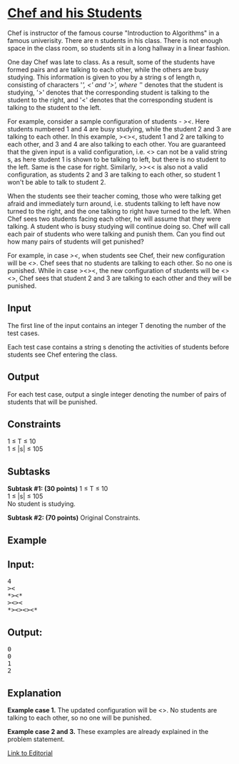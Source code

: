 # [Chef and his Students](https://www.codechef.com/LTIME42/problems/CHEFSTUD)

Chef is instructor of the famous course "Introduction to Algorithms" in a famous univerisity. There are n students in his class. There is not enough space in the class room, so students sit in a long hallway in a linear fashion.</br>

One day Chef was late to class. As a result, some of the students have formed pairs and are talking to each other, while the others are busy studying. This information is given to you by a string s of length n, consisting of characters '*', <' and '>', where '*' denotes that the student is studying, '>' denotes that the corresponding student is talking to the student to the right, and '<' denotes that the corresponding student is talking to the student to the left.</br>

For example, consider a sample configuration of students - *><*. Here students numbered 1 and 4 are busy studying, while the student 2 and 3 are talking to each other. In this example, ><><, student 1 and 2 are talking to each other, and 3 and 4 are also talking to each other. You are guaranteed that the given input is a valid configuration, i.e. <> can not be a valid string s, as here student 1 is shown to be talking to left, but there is no student to the left. Same is the case for right. Similarly, >><< is also not a valid configuration, as students 2 and 3 are talking to each other, so student 1 won't be able to talk to student 2.</br>

When the students see their teacher coming, those who were talking get afraid and immediately turn around, i.e. students talking to left have now turned to the right, and the one talking to right have turned to the left. When Chef sees two students facing each other, he will assume that they were talking. A student who is busy studying will continue doing so. Chef will call each pair of students who were talking and punish them. Can you find out how many pairs of students will get punished?</br>

For example, in case *><*, when students see Chef, their new configuration will be *<>*. Chef sees that no students are talking to each other. So no one is punished. While in case ><><, the new configuration of students will be <><>, Chef sees that student 2 and 3 are talking to each other and they will be punished.</br>

## Input
The first line of the input contains an integer T denoting the number of the test cases.</br>

Each test case contains a string s denoting the activities of students before students see Chef entering the class.</br>

## Output
For each test case, output a single integer denoting the number of pairs of students that will be punished.</br>

## Constraints
1 ≤ T ≤ 10</br>
1 ≤ |s| ≤ 105</br>

## Subtasks
**Subtask #1: (30 points)**
1 ≤ T ≤ 10</br>
1 ≤ |s| ≤ 105</br>
No student is studying.</br>

**Subtask #2: (70 points)**
Original Constraints.

## Example
## Input:
<pre>
4
><
*><*
><><
*><><><*
</pre>

## Output:
<pre>
0
0
1
2
</pre>

## Explanation
**Example case 1.** The updated configuration will be <>. No students are talking to each other, so no one will be punished.</br>

**Example case 2 and 3.** These examples are already explained in the problem statement.</br>

[Link to Editorial](http://discuss.codechef.com/problems/CHEFSTUD)
